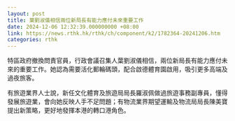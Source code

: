 ```yaml
---
layout: post
title: 葉劉淑儀相信兩位新局長有能力應付未來重要工作
date: 2024-12-06 12:32:39.000000000 +08:00
link: https://news.rthk.hk/rthk/ch/component/k2/1782364-20241206.htm
categories: rthk
---
```


特區政府撤換問責官員，行政會議召集人葉劉淑儀相信，兩位新局長有能力應付未來的重要工作。她認為需要活化郵輪碼頭，配合啟德體育園啟用，吸引更多高端及過夜旅客。

有旅遊業界人士說，新任文化體育及旅遊局局長羅淑佩做過旅遊事務副專員，懂得發展旅遊業，會向她反映人手不足問題；有物流業界期望運輸及物流局局長陳美寶提出新策略，更好地發揮本港的轉口港角色。

